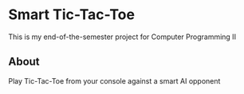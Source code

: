 # Smart Tic-Tac-Toe
This is my end-of-the-semester project for Computer Programming II

## About
Play Tic-Tac-Toe from your console against a smart AI opponent
